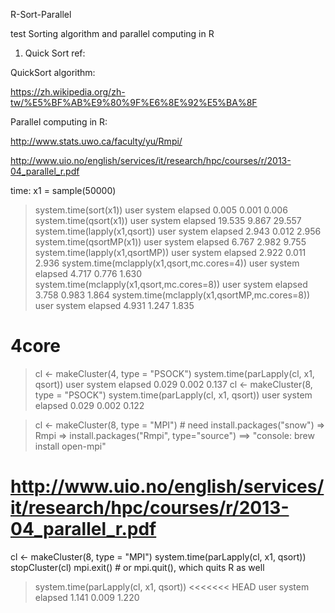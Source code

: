 R-Sort-Parallel

test Sorting algorithm and parallel computing in R

1. Quick Sort
ref:

QuickSort algorithm: 

https://zh.wikipedia.org/zh-tw/%E5%BF%AB%E9%80%9F%E6%8E%92%E5%BA%8F

Parallel computing in R:

http://www.stats.uwo.ca/faculty/yu/Rmpi/ 

http://www.uio.no/english/services/it/research/hpc/courses/r/2013-04_parallel_r.pdf

<div>

time:
x1 = sample(50000)
> system.time(sort(x1))
user  system elapsed 
0.005   0.001   0.006 
> system.time(qsort(x1))
user  system elapsed 
19.535   9.867  29.557 
> system.time(lapply(x1,qsort))
user  system elapsed 
2.943   0.012   2.956 
> system.time(qsortMP(x1))
user  system elapsed 
6.767   2.982   9.755 
> system.time(lapply(x1,qsortMP))
user  system elapsed 
2.922   0.011   2.936 
> system.time(mclapply(x1,qsort,mc.cores=4))
user  system elapsed 
4.717   0.776   1.630 
> system.time(mclapply(x1,qsort,mc.cores=8))
user  system elapsed 
3.758   0.983   1.864
> system.time(mclapply(x1,qsortMP,mc.cores=8))
user  system elapsed 
4.931   1.247   1.835 
# 4core
> cl <- makeCluster(4, type = "PSOCK")
> system.time(parLapply(cl, x1, qsort))
user  system elapsed 
0.029   0.002   0.137 
> cl <- makeCluster(8, type = "PSOCK")
> system.time(parLapply(cl, x1, qsort))
user  system elapsed 
0.029   0.002   0.122 


> cl <- makeCluster(8, type = "MPI") # need install.packages("snow") => Rmpi => install.packages("Rmpi", type="source") ==> "console: brew install open-mpi"
# http://www.uio.no/english/services/it/research/hpc/courses/r/2013-04_parallel_r.pdf
cl <- makeCluster(8, type = "MPI")
system.time(parLapply(cl, x1, qsort))
stopCluster(cl)
mpi.exit()  # or mpi.quit(), which quits R as well

> system.time(parLapply(cl, x1, qsort))
<<<<<<< HEAD
user  system elapsed 
1.141   0.009   1.220 
</div>
